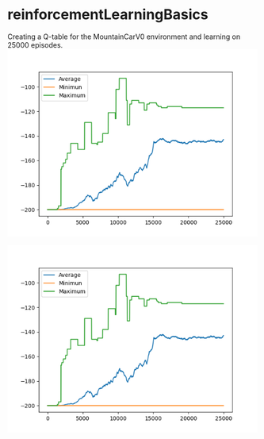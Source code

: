 # reinforcementLearningBasics
Creating a Q-table for the MountainCarV0 environment and learning on 25000 episodes.
![alt text](https://github.com/VedantDesai11/reinforcementLearningBasics/blob/master/Episode_VS_Rewards.png)

![alt text](https://github.com/VedantDesai11/reinforcementLearningBasics/blob/master/Episode_VS_Rewards.png)

